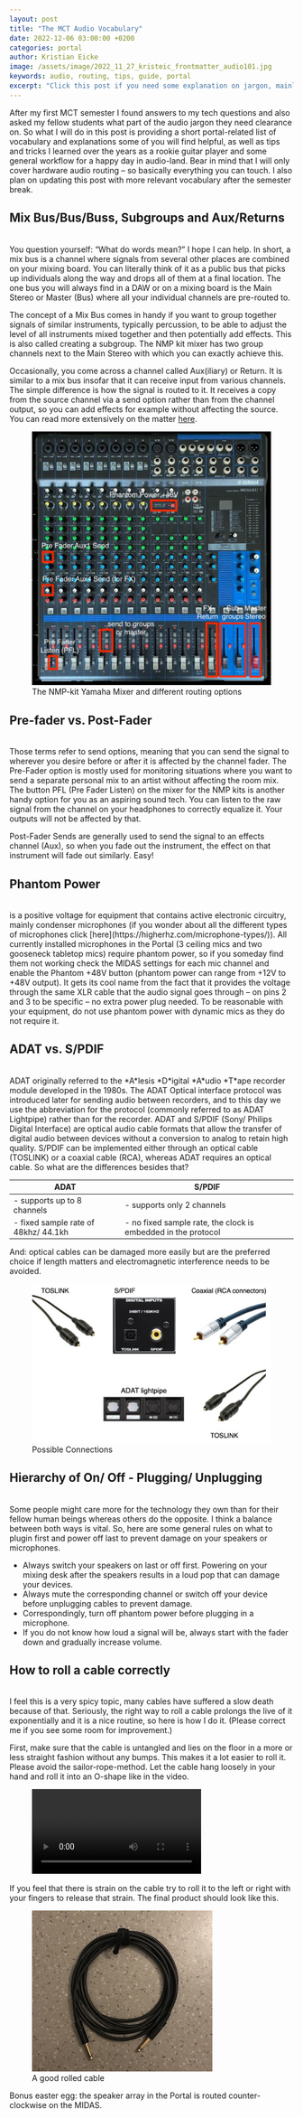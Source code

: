 ```yaml
---
layout: post
title: "The MCT Audio Vocabulary"
date: 2022-12-06 03:00:00 +0200
categories: portal
author: Kristian Eicke
image: /assets/image/2022_11_27_kristeic_frontmatter_audio101.jpg
keywords: audio, routing, tips, guide, portal
excerpt: "Click this post if you need some explanation on jargon, mainly related to the Portal and the NMP kits."
---
```


After my first MCT semester I found answers to my tech questions and also asked my fellow students what part of the audio jargon they need clearance on. So what I will do in this post is providing a short portal-related list of vocabulary and explanations some of you will find helpful, as well as tips and tricks I learned over the years as a rookie guitar player and some general workflow for a happy day in audio-land. Bear in mind that I will only cover hardware audio routing – so basically everything you can touch. I also plan on updating this post with more relevant vocabulary after the semester break. 


## Mix Bus/Bus/Buss, Subgroups and Aux/Returns  
<br/>
You question yourself: “What do words mean?” I hope I can help.
In short, a mix bus is a channel where signals from several other places are combined on your mixing board.
You can literally think of it as a public bus that picks up individuals along the way and drops all of them at a final location. The one bus you will always find in a DAW or on a mixing board is the Main Stereo or Master (Bus) where all your individual channels are pre-routed to. 

The concept of a Mix Bus comes in handy if you want to group together signals of similar instruments, typically percussion, to be able to adjust the level of all instruments mixed together and then potentially add effects. This is also called creating a subgroup. The NMP kit mixer has two group channels next to the Main Stereo with which you can exactly achieve this. 

Occasionally, you come across a channel called Aux(iliary) or Return. It is similar to a mix bus insofar that it can receive input from various channels. The simple difference is how the signal is routed to it. It receives a copy from the source channel via a send option rather than from the channel output, so you can add effects for example without affecting the source. 
You can read more extensively on the matter [here](https://www.izotope.com/en/learn/mix-buses-101.html).


<figure>
   <img
      src="/assets/image/2022_12_06__kristeic_yamaha_mixer.jpg"
   />
   <figcaption>The NMP-kit Yamaha Mixer and different routing options</figcaption>
</figure>



## Pre-fader vs. Post-Fader
<br/>
Those terms refer to send options, meaning that you can send the signal to wherever you desire before or after it is affected by the channel fader.
The Pre-Fader option is mostly used for monitoring situations where you want to send a separate personal mix to an artist without affecting the room mix.  The button PFL (Pre Fader Listen) on the mixer for the NMP kits is another handy option for you as an aspiring sound tech. You can listen to the raw signal from the channel on your headphones to correctly equalize it. Your outputs will not be affected by that. 

Post-Fader Sends are generally used to send the signal to an effects channel (Aux), so when you fade out the instrument, the effect on that instrument will fade out similarly. Easy!


## Phantom Power
<br/>
is a positive voltage for equipment that contains active electronic circuitry, mainly condenser microphones (if you wonder about all the different types of microphones click [here](https://higherhz.com/microphone-types/)). All currently installed microphones in the Portal (3 ceiling mics and two gooseneck tabletop mics) require phantom power, so if you someday find them not working check the MIDAS settings for each mic channel and enable the Phantom +48V button (phantom power can range from +12V to +48V output). It gets its cool name from the fact that it provides the voltage through the same XLR cable that the audio signal goes through – on pins 2 and 3 to be specific – no extra power plug needed. To be reasonable with your equipment, do not use phantom power with dynamic mics as they do not require it.


## ADAT vs. S/PDIF 
<br/>
ADAT originally referred to the *A*lesis *D*igital *A*udio *T*ape recorder module developed in the 1980s. The ADAT Optical interface protocol was introduced later for sending audio between recorders, and to this day we use the abbreviation for the protocol (commonly referred to as ADAT Lightpipe) rather than for the recorder. 
ADAT and S/PDIF (Sony/ Philips Digital Interface) are optical audio cable formats that allow the transfer of digital audio between devices without a conversion to analog to retain high quality. 
S/PDIF can be implemented either through an optical cable (TOSLINK) or a coaxial cable (RCA), whereas ADAT requires an optical cable. 
So what are the differences besides that?

| ADAT                                     | S/PDIF |
| ---------------------------------------- | ---------------------------------------- |
| -	supports up to 8 channels              | - supports only 2 channels               |
| -	fixed sample rate of 48khz/ 44.1kh     | - no fixed sample rate, the clock is embedded in the protocol   |

And: optical cables can be damaged more easily but are the preferred choice if length matters and electromagnetic interference needs to be avoided.


<figure>
   <img
      src="/assets/image/2022_12_06_kristeic_adat_spdif.jpg"
   />
   <figcaption>Possible Connections</figcaption>
</figure>


## Hierarchy of On/ Off - Plugging/ Unplugging
<br/>
Some people might care more for the technology they own than for their fellow human beings whereas others do the opposite. I think a balance between both ways is vital. So, here are some general rules on what to plugin first and power off last to prevent damage on your speakers or microphones.

- Always switch your speakers on last or off first. Powering on your mixing desk after the speakers results in a loud pop that can damage your devices. 
- Always mute the corresponding channel or switch off your device before unplugging cables to prevent damage. 
- Correspondingly, turn off phantom power before plugging in a microphone. 
- If you do not know how loud a signal will be, always start with the fader down and gradually increase volume. 


## How to roll a cable correctly
<br/>
I feel this is a very spicy topic, many cables have suffered a slow death because of that. Seriously, the right way to roll a cable prolongs the live of it exponentially and it is a nice routine, so here is how I do it. (Please correct me if you see some room for improvement.)

First, make sure that the cable is untangled and lies on the floor in a more or less straight fashion without any bumps. This makes it a lot easier to roll it. Please avoid the sailor-rope-method. Let the cable hang loosely in your hand and roll it into an O-shape like in the video.

<figure style="float: none">
  <video width="auto" controls>
    <source src="https://www.uio.no/english/studies/programmes/mct-master/blog/assets/video/2022_11_27_kristeic_cableroll.mov" type='video/mp4'>
  </video>
</figure>


If you feel that there is strain on the cable try to roll it to the left or right with your fingers to release that strain. The final product should look like this. 

<figure>
   <img
      src="/assets/image/2022_11_27_kristeic_cableroll.jpg"
   />
   <figcaption>A good rolled cable</figcaption>
</figure>

Bonus easter egg: the speaker array in the Portal is routed counter-clockwise on the MIDAS.